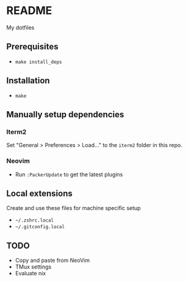 # README

My dotfiles

## Prerequisites

* `make install_deps`

## Installation

* `make`

## Manually setup dependencies

### Iterm2

Set "General > Preferences > Load..." to the `iterm2` folder in this repo.

### Neovim

* Run `:PackerUpdate` to get the latest plugins

## Local extensions

Create and use these files for machine specific setup

* `~/.zshrc.local`
* `~/.gitconfig.local`

## TODO

* Copy and paste from NeoVim
* TMux settings
* Evaluate nix
